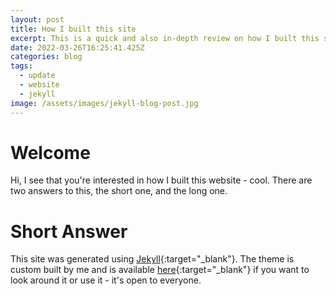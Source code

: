 ```yaml
---
layout: post
title: How I built this site
excerpt: This is a quick and also in-depth review on how I built this site.
date: 2022-03-26T16:25:41.425Z
categories: blog
tags:
  - update
  - website
  - jekyll
image: /assets/images/jekyll-blog-post.jpg
---
```

# Welcome

Hi, I see that you're interested in how I built this website - cool. There are two answers to this, the short one, and the long one.

# Short Answer

This site was generated using [Jekyll](https://www.jekyllrb.com){:target="_blank"}. The theme is custom built by me and is available [here](https://github.com/eoinparkinson/portfolio-site){:target="_blank"} if you want to look around it or use it - it's open to everyone.